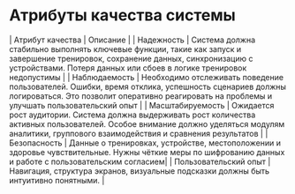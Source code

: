# Атрибуты качества системы

| Атрибут качества | Описание |
| Надежность | Система должна стабильно выполнять ключевые функции, такие как запуск и завершение тренировок, сохранение данных, синхронизацию с устройствами.  Потеря данных или сбоев в логике тренировок недопустимы |
| Наблюдаемость | Необходимо отслеживать поведение пользователей. Ошибки, время отклика, успешность сценариев должны логироваться. Это позволит оперативно реагировать на проблемы и улучшать пользовательский опыт |
| Масштабируемость | Ожидается рост аудитории. Система должна выдерживать рост количества активных пользователей. Особое внимание должно уделяться модулям аналитики, группового взаимодействия и сравнения результатов |
| Безопасность | Данные о тренировках, устройстве, местоположении и здоровье чувствительные. Нужны чёткие меры по шифрованию данных и работе с пользовательским согласием|
| Пользовательский опыт | Навигация, структура экранов, визуальные подсказки должны быть интуитивно понятными. |

